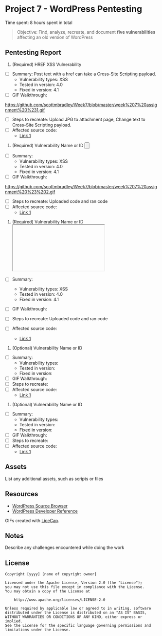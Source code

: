 # Project 7 - WordPress Pentesting

Time spent: 8 hours spent in total

> Objective: Find, analyze, recreate, and document **five vulnerabilities** affecting an old version of WordPress

## Pentesting Report

1. (Required) HREF XSS Vulnerability
  - [ ] Summary: Post text with a href can take a Cross-Site Scripting payload.
    - Vulnerability types: XSS
    - Tested in version: 4.0
    - Fixed in version: 4.1
  - [ ] GIF Walkthrough: 
  
  https://github.com/scottmbradley/Week7/blob/master/week%207%20assignment%20%231.gif

  - [ ] Steps to recreate: Upload JPG to attachment page, Change text to Cross-Site Scripting payload.
  - [ ] Affected source code:
    - [Link 1](https://core.trac.wordpress.org/browser/tags/version/src/source_file.php)


1. (Required) Vulnerability Name or ID  <INPUT TYPE="BUTTON" ONCLICK="alert('XSS')"/>
  - [ ] Summary: 
    - Vulnerability types: XSS
    - Tested in version: 4.0
    - Fixed in version: 4.1
  - [ ] GIF Walkthrough: 
  
  https://github.com/scottmbradley/Week7/blob/master/week%207%20assignment%20%23%202.gif
  
  - [ ] Steps to recreate: Uploaded code and ran code
  - [ ] Affected source code:
    - [Link 1](https://core.trac.wordpress.org/browser/tags/version/src/source_file.php)
    
1. (Required) Vulnerability Name or ID <IFRAME SRC="javascript:alert('XSS');"></IFRAME>
  - [ ] Summary: 
    - Vulnerability types: XSS
    - Tested in version: 4.0
    - Fixed in version: 4.1
  - [ ] GIF Walkthrough: 
  
  
  
  - [ ] Steps to recreate: Uploaded code and ran code
  - [ ] Affected source code:
    - [Link 1](https://core.trac.wordpress.org/browser/tags/version/src/source_file.php)
1. (Optional) Vulnerability Name or ID
  - [ ] Summary: 
    - Vulnerability types:
    - Tested in version:
    - Fixed in version: 
  - [ ] GIF Walkthrough: 
  - [ ] Steps to recreate: 
  - [ ] Affected source code:
    - [Link 1](https://core.trac.wordpress.org/browser/tags/version/src/source_file.php)
1. (Optional) Vulnerability Name or ID
  - [ ] Summary: 
    - Vulnerability types:
    - Tested in version:
    - Fixed in version: 
  - [ ] GIF Walkthrough: 
  - [ ] Steps to recreate: 
  - [ ] Affected source code:
    - [Link 1](https://core.trac.wordpress.org/browser/tags/version/src/source_file.php) 

## Assets

List any additional assets, such as scripts or files

## Resources

- [WordPress Source Browser](https://core.trac.wordpress.org/browser/)
- [WordPress Developer Reference](https://developer.wordpress.org/reference/)

GIFs created with [LiceCap](http://www.cockos.com/licecap/).

## Notes

Describe any challenges encountered while doing the work

## License

    Copyright [yyyy] [name of copyright owner]

    Licensed under the Apache License, Version 2.0 (the "License");
    you may not use this file except in compliance with the License.
    You may obtain a copy of the License at

        http://www.apache.org/licenses/LICENSE-2.0

    Unless required by applicable law or agreed to in writing, software
    distributed under the License is distributed on an "AS IS" BASIS,
    WITHOUT WARRANTIES OR CONDITIONS OF ANY KIND, either express or implied.
    See the License for the specific language governing permissions and
    limitations under the License.
